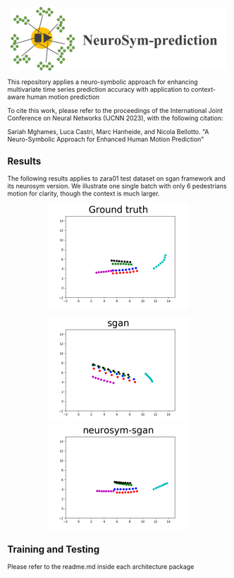 <p align="center">
    <img src="https://github.com/sariahmghames/NeuroSyM-prediction/blob/main/NeuroSyM-sgan/neurosgan_images/logo.jpg" width="490" height="144" /> 
</p> 

This repository applies a neuro-symbolic approach for enhancing multivariate time series prediction accuracy with application to context-aware human motion prediction 


To cite this work, please refer to the proceedings of the International Joint Conference on Neural Networks (IJCNN 2023), with the following citation:

Sariah Mghames, Luca Castri, Marc Hanheide, and Nicola Bellotto. "A Neuro-Symbolic Approach for Enhanced Human Motion Prediction"


## Results
The following results applies to zara01 test dataset on sgan framework and its neurosym version. We illustrate one single batch with only 6 pedestrians motion for clarity, though the context is much larger.

<p align="center">
    <img src="https://github.com/sariahmghames/NeuroSyM-prediction/blob/main/NeuroSyM-sgan/neurosgan_images/zara01_gt_8ts_neurosym.gif" width="320" height="240" /> 
</p>

<p align="center">
  <img src="https://github.com/sariahmghames/NeuroSyM-prediction/blob/main/NeuroSyM-sgan/neurosgan_images/zara01_pred_8ts_sgan.gif" width="320" height="240" />
  <img src="https://github.com/sariahmghames/NeuroSyM-prediction/blob/main/NeuroSyM-sgan/neurosgan_images/zara01_pred_8ts_neurosym.gif" width="320" height="240" />
</p>

## Training and Testing
Please refer to the readme.md inside each architecture package
